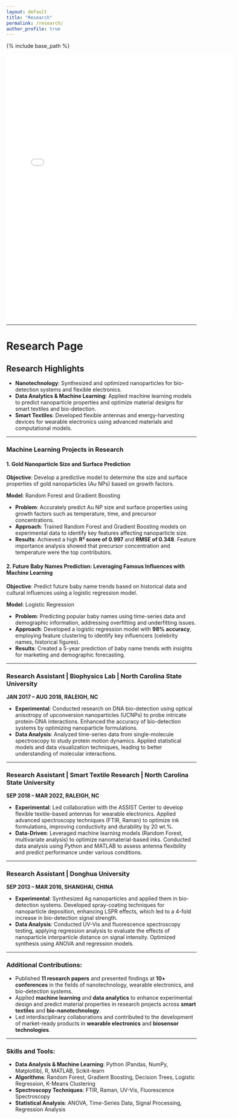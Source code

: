 ```yaml
---
layout: default
title: "Research"
permalink: /research/
author_profile: true
---
```




{% include base_path %}

<embed src="{{ site.baseurl }}/files/Research_Summary.pdf" width="600" height="700" type='application/pdf'>

---
# Research Page

## Research Highlights
- **Nanotechnology**: Synthesized and optimized nanoparticles for bio-detection systems and flexible electronics.
- **Data Analytics & Machine Learning**: Applied machine learning models to predict nanoparticle properties and optimize material designs for smart textiles and bio-detection.
- **Smart Textiles**: Developed flexible antennas and energy-harvesting devices for wearable electronics using advanced materials and computational models.

---

### Machine Learning Projects in Research

#### 1. **Gold Nanoparticle Size and Surface Prediction**
   **Objective**: Develop a predictive model to determine the size and surface properties of gold nanoparticles (Au NPs) based on growth factors.

   **Model**: Random Forest and Gradient Boosting
   - **Problem**: Accurately predict Au NP size and surface properties using growth factors such as temperature, time, and precursor concentrations.
   - **Approach**: Trained Random Forest and Gradient Boosting models on experimental data to identify key features affecting nanoparticle size.
   - **Results**: Achieved a high **R² score of 0.997** and **RMSE of 0.348**. Feature importance analysis showed that precursor concentration and temperature were the top contributors.

#### 2. **Future Baby Names Prediction: Leveraging Famous Influences with Machine Learning**
   **Objective**: Predict future baby name trends based on historical data and cultural influences using a logistic regression model.

   **Model**: Logistic Regression
   - **Problem**: Predicting popular baby names using time-series data and demographic information, addressing overfitting and underfitting issues.
   - **Approach**: Developed a logistic regression model with **98% accuracy**, employing feature clustering to identify key influencers (celebrity names, historical figures).
   - **Results**: Created a 5-year prediction of baby name trends with insights for marketing and demographic forecasting.

---

### Research Assistant | Biophysics Lab | North Carolina State University

**JAN 2017 – AUG 2018, RALEIGH, NC**

- **Experimental**: Conducted research on DNA bio-detection using optical anisotropy of upconversion nanoparticles (UCNPs) to probe intricate protein-DNA interactions. Enhanced the accuracy of bio-detection systems by optimizing nanoparticle formulations.
- **Data Analysis**: Analyzed time-series data from single-molecule spectroscopy to study protein motion dynamics. Applied statistical models and data visualization techniques, leading to better understanding of molecular interactions.

---

### Research Assistant | Smart Textile Research | North Carolina State University

**SEP 2018 – MAR 2022, RALEIGH, NC**

- **Experimental**: Led collaboration with the ASSIST Center to develop flexible textile-based antennas for wearable electronics. Applied advanced spectroscopy techniques (FTIR, Raman) to optimize ink formulations, improving conductivity and durability by 20 wt.%.
- **Data-Driven**: Leveraged machine learning models (Random Forest, multivariate analysis) to optimize nanomaterial-based inks. Conducted data analysis using Python and MATLAB to assess antenna flexibility and predict performance under various conditions.

---

### Research Assistant | Donghua University

**SEP 2013 – MAR 2016, SHANGHAI, CHINA**

- **Experimental**: Synthesized Ag nanoparticles and applied them in bio-detection systems. Developed spray-coating techniques for nanoparticle deposition, enhancing LSPR effects, which led to a 4-fold increase in bio-detection signal strength.
- **Data Analysis**: Conducted UV-Vis and fluorescence spectroscopy testing, applying regression analysis to evaluate the effects of nanoparticle interparticle distance on signal intensity. Optimized synthesis using ANOVA and regression models.

---

### Additional Contributions:

- Published **11 research papers** and presented findings at **10+ conferences** in the fields of nanotechnology, wearable electronics, and bio-detection systems.
- Applied **machine learning** and **data analytics** to enhance experimental design and predict material properties in research projects across **smart textiles** and **bio-nanotechnology**.
- Led interdisciplinary collaborations and contributed to the development of market-ready products in **wearable electronics** and **biosensor technologies**.
---

### Skills and Tools:

- **Data Analysis & Machine Learning**: Python (Pandas, NumPy, Matplotlib), R, MATLAB, Scikit-learn
- **Algorithms**: Random Forest, Gradient Boosting, Decision Trees, Logistic Regression, K-Means Clustering
- **Spectroscopy Techniques**: FTIR, Raman, UV-Vis, Fluorescence Spectroscopy
- **Statistical Analysis**: ANOVA, Time-Series Data, Signal Processing, Regression Analysis
